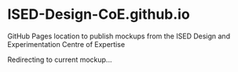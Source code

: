 # ISED-Design-CoE.github.io
GitHub Pages location to publish mockups from the ISED Design and Experimentation Centre of Expertise

Redirecting to current mockup...
<script>
  document.location = "/NCLL"
</script>
